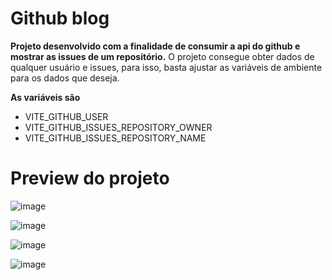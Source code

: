 # Github blog

**Projeto desenvolvido com a finalidade de consumir a api do github e mostrar as issues de um repositório.** 
O projeto consegue obter dados de qualquer usuário e issues, para isso, basta ajustar as variáveis de ambiente para os dados que deseja.


**As variáveis são**
- VITE_GITHUB_USER
- VITE_GITHUB_ISSUES_REPOSITORY_OWNER
- VITE_GITHUB_ISSUES_REPOSITORY_NAME

# Preview do projeto

![image](https://user-images.githubusercontent.com/42443254/211851949-2e599b5b-1490-48ca-9fd3-bc5d183e92dc.png)

![image](https://user-images.githubusercontent.com/42443254/211852014-89bb5b91-594b-4ae0-a7a8-153ce94383d9.png)

![image](https://user-images.githubusercontent.com/42443254/211852085-d718bced-fa88-40f9-bc39-d9280c1b462a.png)

![image](https://user-images.githubusercontent.com/42443254/211852893-d9de27c3-fa62-42d5-8fa3-9b0ad30f1296.png)
